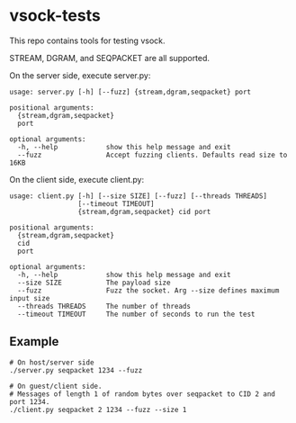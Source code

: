 # vsock-tests

This repo contains tools for testing vsock.

STREAM, DGRAM, and SEQPACKET are all supported.


On the server side, execute server.py:

```
usage: server.py [-h] [--fuzz] {stream,dgram,seqpacket} port

positional arguments:
  {stream,dgram,seqpacket}
  port

optional arguments:
  -h, --help            show this help message and exit
  --fuzz                Accept fuzzing clients. Defaults read size to 16KB
```

On the client side, execute client.py:

```
usage: client.py [-h] [--size SIZE] [--fuzz] [--threads THREADS]
                 [--timeout TIMEOUT]
                 {stream,dgram,seqpacket} cid port

positional arguments:
  {stream,dgram,seqpacket}
  cid
  port

optional arguments:
  -h, --help            show this help message and exit
  --size SIZE           The payload size
  --fuzz                Fuzz the socket. Arg --size defines maximum input size
  --threads THREADS     The number of threads
  --timeout TIMEOUT     The number of seconds to run the test
```


## Example

```
# On host/server side
./server.py seqpacket 1234 --fuzz

# On guest/client side.
# Messages of length 1 of random bytes over seqpacket to CID 2 and port 1234.
./client.py seqpacket 2 1234 --fuzz --size 1
````
